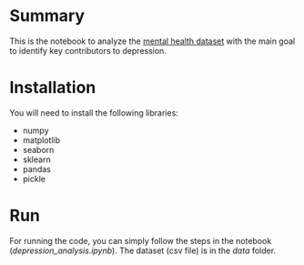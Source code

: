 # Summary
This is the notebook to analyze the [mental health dataset](https://www.kaggle.com/datasets/sumansharmadataworld/depression-surveydataset-for-analysis) with the main goal to identify key contributors to depression.

# Installation
You will need to install the following libraries:
- numpy
- matplotlib
- seaborn
- sklearn
- pandas
- pickle

# Run
For running the code, you can simply follow the steps in the notebook (_depression_analysis.ipynb_). 
The dataset (csv file) is in the _data_ folder.


